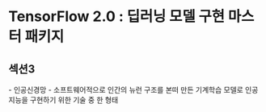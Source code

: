 <h1>TensorFlow 2.0 : 딥러닝 모델 구현 마스터 패키지</h1>

<h2>섹션3</h2>
- 인공신경망
  - 소프트웨어적으로 인간의 뉴런 구조를 본떠 만든 기계학습 모델로 인공지능을 구현하기 위한 기술 중 한 형태
  

